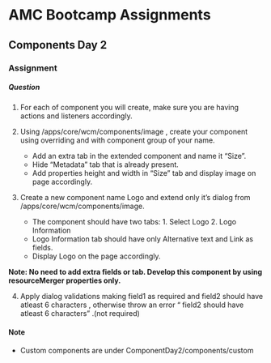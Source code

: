 # AMC Bootcamp Assignments
## Components Day 2
### Assignment


##### Question

1. For each of component you will create, make sure you are having actions and listeners accordingly.

2. Using /apps/core/wcm/components/image , create your component using overriding and with component group of your name.
    * Add an extra tab in the extended component and name it “Size”.
    * Hide “Metadata” tab that is already present. 
    * Add properties  height and width in “Size” tab and  display image on page accordingly. 

3. Create a new component name Logo and extend only it’s dialog from /apps/core/wcm/components/image. 
    * The component should have two tabs: 1. Select Logo 2. Logo Information
    * Logo Information tab should have only Alternative text and Link as fields.
    * Display Logo on the page accordingly.

**Note: No need to add extra fields or tab. Develop this component by using resourceMerger properties only.**

4. Apply dialog validations making field1 as required and field2 should have atleast 6 characters , otherwise throw an error “ field2 should have atleast 6 characters” .(not required)



#### Note
- Custom components are under ComponentDay2/components/custom
